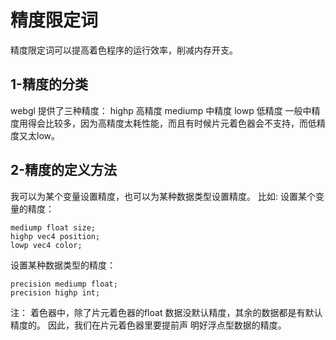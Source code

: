 # 精度限定词
精度限定词可以提高着色程序的运行效率，削减内存开支。

## 1-精度的分类
webgl 提供了三种精度：
highp 高精度
mediump 中精度
lowp 低精度
一般中精度用得会比较多，因为高精度太耗性能，而且有时候片元着色器会不支持，而低精度又太low。

## 2-精度的定义方法
我可以为某个变量设置精度，也可以为某种数据类型设置精度。
比如:
设置某个变量的精度：
```gl
mediump float size;
highp vec4 position;
lowp vec4 color;
```

设置某种数据类型的精度：
```gl
precision mediump float;
precision highp int;
```
注：
着色器中，除了片元着色器的float 数据没默认精度，其余的数据都是有默认精度的。 因此，我们在片元着色器里要提前声
明好浮点型数据的精度。

